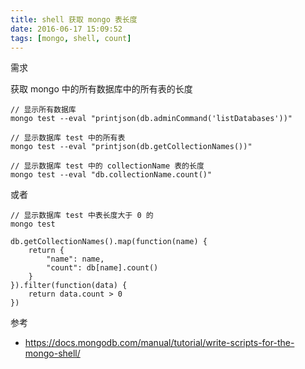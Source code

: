 ```yaml
---
title: shell 获取 mongo 表长度
date: 2016-06-17 15:09:52
tags: [mongo, shell, count]
---
```


需求

获取 mongo 中的所有数据库中的所有表的长度

<!--more-->


```
// 显示所有数据库
mongo test --eval "printjson(db.adminCommand('listDatabases'))"

// 显示数据库 test 中的所有表
mongo test --eval "printjson(db.getCollectionNames())"

// 显示数据库 test 中的 collectionName 表的长度
mongo test --eval "db.collectionName.count()"
```


或者

```
// 显示数据库 test 中表长度大于 0 的
mongo test

db.getCollectionNames().map(function(name) {
    return {
        "name": name,
        "count": db[name].count()
    }
}).filter(function(data) {
    return data.count > 0
})
```

参考

* <https://docs.mongodb.com/manual/tutorial/write-scripts-for-the-mongo-shell/>